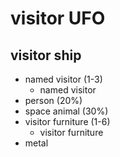 # visitor UFO
## visitor ship

*   named visitor (1-3)
    *   named visitor
*   person (20%)
*   space animal (30%)
*   visitor furniture (1-6)
    *   visitor furniture
*   metal
